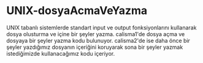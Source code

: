 # UNIX-dosyaAcmaVeYazma
 UNIX tabanlı sistemlerde standart input ve output fonksiyonlarını kullanarak dosya olusturma ve içine bir şeyler yazma.
calisma1'de dosya açma ve dosyaya bir şeyler yazma kodu bulunuyor.
calisma2'de ise daha önce bir şeyler yazdığımız dosyanın içeriğini koruyarak sona bir şeyler yazmak istediğimizde kullanacağımız kodu içeriyor.
